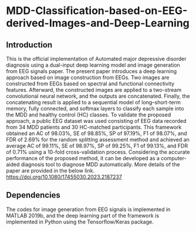 # MDD-Classification-based-on-EEG-derived-Images-and-Deep-Learning
## Introduction
This is the official implementation of Automated major depressive disorder diagnosis using a dual-input deep learning model and image generation from EEG signals paper. The present paper introduces a deep learning approach based on image construction from EEGs. Two images are constructed from EEGs based on spectral and functional connectivity features. Afterward, the constructed images are applied to a two-stream convolutional neural network, and the outputs are concatenated. Finally, the concatenating result is applied to a sequential model of long–short-term memory, fully connected, and softmax layers to classify each sample into the MDD and healthy control (HC) classes. To validate the proposed approach, a public EEG dataset was used consisting of EEG data recorded from 34 MDD patients and 30 HC-matched participants. This framework obtained an AC of 98.03%, SE of 98.85%, SP of 97.19%, F1 of 98.07%, and FDR of 2.69% for the random splitting assessment method and achieved an average AC of 99.11%, SE of 98.97%, SP of 99.25%, F1 of 99.13%, and FDR of 0.71% using a 10-fold cross-validation process. Considering the accurate performance of the proposed method, it can be developed as a computer-aided diagnosis tool to diagnose MDD automatically. More details of the paper are provided in the below link. <br />
https://doi.org/10.1080/17455030.2023.2187237
## Dependencies
The codes for image generation from EEG signals is implemented in MATLAB 2019b, and the deep learning part of the framework is implemented in Python using the Tensorflow/Keras package. 

